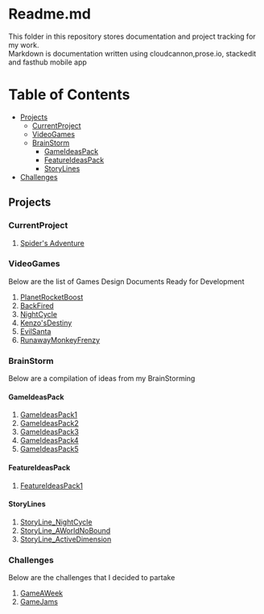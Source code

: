 # Readme.md
This folder in this repository stores documentation and project tracking for my work.  
Markdown is documentation written using cloudcannon,prose.io, stackedit and fasthub mobile app

# Table of Contents
- [Projects](#Projects)
	- [CurrentProject](#CurrentProject)
	- [VideoGames](#VideoGames)
    - [BrainStorm](#BrainStorm)
	    - [GameIdeasPack](#GameIdeasPack)
	    - [FeatureIdeasPack](#FeatureIdeasPack)
	    - [StoryLines](#StoryLines)
- [Challenges](#Challenges)



## Projects

### CurrentProject  
1. [Spider's Adventure](https://github.com/nwy140/GameDevLog/blob/master/ProjectTracker/docs/projects/current/Spider'sAdventure.md) 

### VideoGames
Below are the list of Games Design Documents Ready for Development
1. [PlanetRocketBoost](https://github.com/nwy140/GameDevLog/blob/master/ProjectTracker/docs/projects/videogames/1.PlanetRocketBoost.md) 
2. [BackFired](https://github.com/nwy140/GameDevLog/blob/master/ProjectTracker/docs/projects/videogames/2.BackFired.md)  
3. [NightCycle](https://github.com/nwy140/GameDevLog/blob/master/ProjectTracker/docs/projects/videogames/3.NightCycle.md)
4. [Kenzo'sDestiny](https://github.com/nwy140/GameDevLog/blob/master/ProjectTracker/docs/projects/videogames/4.Kenzo'sDestiny.md)
5. [EvilSanta](https://github.com/nwy140/GameDevLog/blob/master/ProjectTracker/docs/projects/videogames/5.EvilSanta.md)
6. [RunawayMonkeyFrenzy](https://github.com/nwy140/GameDevLog/blob/master/ProjectTracker/docs/projects/videogames/6.RunawayMonkeyFrenzy.md)

### BrainStorm
Below are a compilation of ideas from my BrainStorming

#### GameIdeasPack

1. [GameIdeasPack1](https://github.com/nwy140/GameDevLog/blob/master/ProjectTracker/docs/projects/brainstorming/GameIdeasPack1.md)
2. [GameIdeasPack2](https://github.com/nwy140/GameDevLog/blob/master/ProjectTracker/docs/projects/brainstorming/GameIdeasPack2.md)
3. [GameIdeasPack3](https://github.com/nwy140/GameDevLog/blob/master/ProjectTracker/docs/projects/brainstorming/GameIdeasPack3.md)
4. [GameIdeasPack4](https://github.com/nwy140/GameDevLog/blob/master/ProjectTracker/docs/projects/brainstorming/GameIdeasPack4.md)
5. [GameIdeasPack5](https://github.com/nwy140/GameDevLog/blob/master/ProjectTracker/docs/projects/brainstorming/GameIdeasPack5.md)

#### FeatureIdeasPack
1. [FeatureIdeasPack1](https://github.com/nwy140/GameDevLog/blob/master/ProjectTracker/docs/projects/brainstorming/FeaturesIdeasPack1.md)

#### StoryLines
1. [StoryLine_NightCycle](https://github.com/nwy140/GameDevLog/blob/master/ProjectTracker/docs/projects/brainstorming/StoryLine_NightCycle.md)
2. [StoryLine_AWorldNoBound](https://github.com/nwy140/GameDevLog/blob/master/ProjectTracker/docs/projects/brainstorming/StoryLine_AWorldNoBound.md)
3. [StoryLine_ActiveDimension](https://github.com/nwy140/GameDevLog/blob/master/ProjectTracker/docs/projects/brainstorming/StoryLine_ActiveDimension.md)


### Challenges
Below are the challenges that I decided to partake
1. [GameAWeek](https://github.com/nwy140/GameDevLog/blob/master/ProjectTracker/docs/challenges/Challenge_GameAWeek.md)
2. [GameJams](http://www.indiegamejams.com/)


<!--stackedit_data:
eyJoaXN0b3J5IjpbLTE3Mzk1ODM3MzksMTAzMjk3MTkxNCwxNz
IyMjMwMDQ3XX0=
-->
